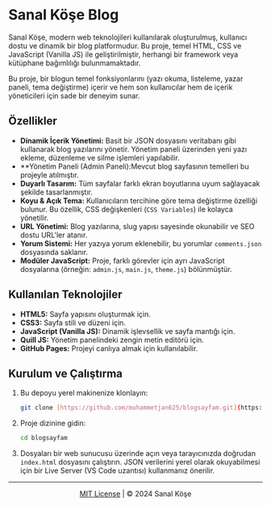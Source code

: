 # Sanal Köşe Blog

Sanal Köşe, modern web teknolojileri kullanılarak oluşturulmuş, kullanıcı dostu ve dinamik bir blog platformudur. Bu proje, temel HTML, CSS ve JavaScript (Vanilla JS) ile geliştirilmiştir, herhangi bir framework veya kütüphane bağımlılığı bulunmamaktadır.

Bu proje, bir blogun temel fonksiyonlarını (yazı okuma, listeleme, yazar paneli, tema değiştirme) içerir ve hem son kullanıcılar hem de içerik yöneticileri için sade bir deneyim sunar.

## Özellikler

- **Dinamik İçerik Yönetimi:** Basit bir JSON dosyasını veritabanı gibi kullanarak blog yazılarını yönetir. Yönetim paneli üzerinden yeni yazı ekleme, düzenleme ve silme işlemleri yapılabilir.
- **Yönetim Paneli (Admin Paneli):Mevcut blog sayfasının temelleri bu projeyle atılmıştır.
- **Duyarlı Tasarım:** Tüm sayfalar farklı ekran boyutlarına uyum sağlayacak şekilde tasarlanmıştır.
- **Koyu & Açık Tema:** Kullanıcıların tercihine göre tema değiştirme özelliği bulunur. Bu özellik, CSS değişkenleri (`CSS Variables`) ile kolayca yönetilir.
- **URL Yönetimi:** Blog yazılarına, slug yapısı sayesinde okunabilir ve SEO dostu URL'ler atanır.
- **Yorum Sistemi:** Her yazıya yorum eklenebilir, bu yorumlar `comments.json` dosyasında saklanır.
- **Modüler JavaScript:** Proje, farklı görevler için ayrı JavaScript dosyalarına (örneğin: `admin.js`, `main.js`, `theme.js`) bölünmüştür.

## Kullanılan Teknolojiler

- **HTML5:** Sayfa yapısını oluşturmak için.
- **CSS3:** Sayfa stili ve düzeni için.
- **JavaScript (Vanilla JS):** Dinamik işlevsellik ve sayfa mantığı için.
- **Quill JS:** Yönetim panelindeki zengin metin editörü için.
- **GitHub Pages:** Projeyi canlıya almak için kullanılabilir.

## Kurulum ve Çalıştırma

1.  Bu depoyu yerel makinenize klonlayın:
    ```bash
    git clone [https://github.com/muhammetjan625/blogsayfam.git](https://github.com/muhammetjan625/blogsayfam.git)
    ```
2.  Proje dizinine gidin:
    ```bash
    cd blogsayfam
    ```
3.  Dosyaları bir web sunucusu üzerinde açın veya tarayıcınızda doğrudan `index.html` dosyasını çalıştırın. JSON verilerini yerel olarak okuyabilmesi için bir Live Server (VS Code uzantısı) kullanmanız önerilir.

---

<p align="center">
    <a href="https://github.com/muhammetjan625/blogsayfam/blob/main/LICENSE">MIT License</a> | &copy; 2024 Sanal Köşe
</p>
